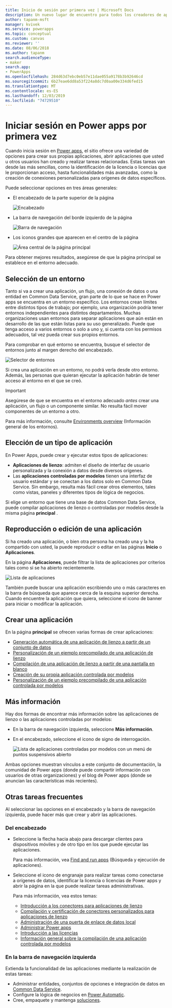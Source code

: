 ```yaml
---
title: Inicio de sesión por primera vez | Microsoft Docs
description: Un nuevo lugar de encuentro para todos los creadores de aplicaciones.
author: tapanm-msft
manager: kvivek
ms.service: powerapps
ms.topic: conceptual
ms.custom: canvas
ms.reviewer: ''
ms.date: 08/06/2018
ms.author: tapanm
search.audienceType:
- maker
search.app:
- PowerApps
ms.openlocfilehash: 284d63d7ebc0eb57e11dae055a9178b3b92646cd
ms.sourcegitcommit: 6b27eae6dd8a53f224a8dc7d0aa00e334d6fed15
ms.translationtype: MT
ms.contentlocale: es-ES
ms.lasthandoff: 12/03/2019
ms.locfileid: "74729510"
---
```

# <a name="sign-in-to-power-apps-for-the-first-time"></a>Iniciar sesión en Power apps por primera vez

Cuando inicia sesión en [Power apps](https://make.powerapps.com?utm_source=padocs&utm_medium=linkinadoc&utm_campaign=referralsfromdoc), el sitio ofrece una variedad de opciones para crear sus propias aplicaciones, abrir aplicaciones que usted u otros usuarios han creado y realizar tareas relacionadas. Estas tareas van desde las más sencillas, como la identificación de la licencia o licencias que le proporcionan acceso, hasta funcionalidades más avanzadas, como la creación de conexiones personalizadas para orígenes de datos específicos.

Puede seleccionar opciones en tres áreas generales:

- El encabezado de la parte superior de la página

    ![Encabezado](media/intro-maker-portal/header.png)

- La barra de navegación del borde izquierdo de la página

    ![Barra de navegación](media/intro-maker-portal/nav-bar.png)

- Los iconos grandes que aparecen en el centro de la página

    ![Área central de la página principal](media/intro-maker-portal/center-area.png)

Para obtener mejores resultados, asegúrese de que la página principal se establece en el entorno adecuado.

## <a name="choose-an-environment"></a>Selección de un entorno

Tanto si va a crear una aplicación, un flujo, una conexión de datos o una entidad en Common Data Service, gran parte de lo que se hace en Power apps se encuentra en un entorno específico. Los entornos crean límites entre distintos tipos de trabajo; por ejemplo, una organización podría tener entornos independientes para distintos departamentos. Muchas organizaciones usan entornos para separar aplicaciones que aún están en desarrollo de las que están listas para su uso generalizado. Puede que tenga acceso a varios entornos o solo a uno y, si cuenta con los permisos adecuados, tal vez pueda crear sus propios entornos.

Para comprobar en qué entorno se encuentra, busque el selector de entornos junto al margen derecho del encabezado.

![Selector de entornos](media/intro-maker-portal/environment-switcher.png)

Si crea una aplicación en un entorno, no podrá verla desde otro entorno. Además, las personas que quieran ejecutar la aplicación habrán de tener acceso al entorno en el que se creó.

> [!IMPORTANT]
> Asegúrese de que se encuentra en el entorno adecuado *antes* crear una aplicación, un flujo o un componente similar. No resulta fácil mover componentes de un entorno a otro.

Para más información, consulte [Environments overview](../../administrator/environments-overview.md) (Información general de los entornos).

## <a name="choose-an-app-type"></a>Elección de un tipo de aplicación

En Power Apps, puede crear y ejecutar estos tipos de aplicaciones:

- **Aplicaciones de lienzo**: admiten el diseño de interfaz de usuario personalizada y la conexión a datos desde diversos orígenes.
- Las **aplicaciones controladas por modelos** tienen una interfaz de usuario estándar y se conectan a los datos solo en Common Data Service. Sin embargo, resulta más fácil crear otros elementos, tales como vistas, paneles y diferentes tipos de lógica de negocios.

Si elige un entorno que tiene una base de datos Common Data Service, puede compilar aplicaciones de lienzo o controladas por modelos desde la misma página **principal** .

## <a name="play-or-edit-an-app"></a>Reproducción o edición de una aplicación

Si ha creado una aplicación, o bien otra persona ha creado una y la ha compartido con usted, la puede reproducir o editar en las páginas **Inicio** o **Aplicaciones**.

En la página **Aplicaciones**, puede filtrar la lista de aplicaciones por criterios tales como si se ha abierto recientemente.

![Lista de aplicaciones](./media/intro-maker-portal/find-apps.png)

También puede buscar una aplicación escribiendo uno o más caracteres en la barra de búsqueda que aparece cerca de la esquina superior derecha. Cuando encuentre la aplicación que quiera, seleccione el icono de banner para iniciar o modificar la aplicación.

## <a name="create-an-app"></a>Crear una aplicación

En la página **principal** se ofrecen varias formas de crear aplicaciones:

- [Generación automática de una aplicación de lienzo a partir de un conjunto de datos](data-platform-create-app.md)
- [Personalización de un ejemplo precompilado de una aplicación de lienzo](open-and-run-a-sample-app.md)
- [Compilación de una aplicación de lienzo a partir de una pantalla en blanco](data-platform-create-app-scratch.md)
- [Creación de su propia aplicación controlada por modelos](../model-driven-apps/overview-model-driven-samples.md)
- [Personalización de un ejemplo precompilado de una aplicación controlada por modelos](../model-driven-apps/build-first-model-driven-app.md)

## <a name="learn-more"></a>Más información

Hay dos formas de encontrar más información sobre las aplicaciones de lienzo o las aplicaciones controladas por modelos:

- En la barra de navegación izquierda, seleccione **Más información**.
- En el encabezado, seleccione el icono de signo de interrogación.

    ![Lista de aplicaciones controladas por modelos con un menú de puntos suspensivos abierto](media/intro-maker-portal/help-icon.png)

Ambas opciones muestran vínculos a este conjunto de documentación, la comunidad de Power apps (donde puede compartir información con usuarios de otras organizaciones) y el blog de Power apps (donde se anuncian las características más recientes).

## <a name="other-common-tasks"></a>Otras tareas frecuentes

Al seleccionar las opciones en el encabezado y la barra de navegación izquierda, puede hacer más que crear y abrir las aplicaciones.

### <a name="from-the-header"></a>Del encabezado

- Seleccione la flecha hacia abajo para descargar clientes para dispositivos móviles y de otro tipo en los que puede ejecutar las aplicaciones.

    Para más información, vea [Find and run apps](../../user/index.md) (Búsqueda y ejecución de aplicaciones).

- Seleccione el icono de engranaje para realizar tareas como conectarse a orígenes de datos, identificar la licencia o licencias de Power apps y abrir la página en la que puede realizar tareas administrativas.

    Para más información, vea estos temas:

  - [Introducción a los conectores para aplicaciones de lienzo](connections-list.md)
  - [Compilación y certificación de conectores personalizados para aplicaciones de lienzo](register-custom-api.md)
  - [Administración de una puerta de enlace de datos local](gateway-management.md)
  - [Administrar Power apps](../../administrator/index.md)
  - [Introducción a las licencias](../../administrator/pricing-billing-skus.md)
  - [Información general sobre la compilación de una aplicación controlada por modelos](../model-driven-apps/model-driven-app-overview.md)

### <a name="from-the-left-navigation-bar"></a>En la barra de navegación izquierda

Extienda la funcionalidad de las aplicaciones mediante la realización de estas tareas:

- Administrar entidades, conjuntos de opciones e integración de datos en [Common Data Service](../common-data-service/data-platform-intro.md).
- Configure la lógica de negocios en [Power Automatic](https://docs.microsoft.com/flow/getting-started).
- Cree, empaquete y mantenga [soluciones](../../developer/common-data-service/introduction-solutions.md).
